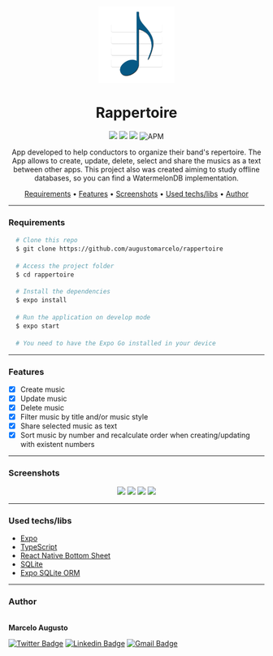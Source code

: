 <p align="center">
  <img src="./assets/icon.png" height="150" width="150" alt="Rappertoire">
</p>
<h1 align="center">Rappertoire</h1>

<p align="center">
  <img src="https://img.shields.io/static/v1?label=Made with&message=Expo&color=000020&style=for-the-badge&logo=expo"/>
  <img src="https://img.shields.io/static/v1?label=Made with&message=React&color=61DAFB&style=for-the-badge&logo=react"/>
  <img src="https://img.shields.io/static/v1?label=Made with&message=SQLite&color=003B57&style=for-the-badge&logo=sqlite"/>
  <img alt="APM" src="https://img.shields.io/apm/l/vim-mode?style=for-the-badge">
</p>

<p align="center">App developed to help conductors to organize their band's repertoire. The App allows to create, update, delete, select and share the musics as a text between other apps. This project also was created aiming to study offline databases, so you can find a WatermelonDB implementation.</p>

<p align="center">
  <a href="#requirements">Requirements</a> •
  <a href="#features">Features</a> •
  <a href="#screenshots">Screenshots</a> •
  <a href="#used-techslibs">Used techs/libs</a> •
  <a href="#author">Author</a>
</p>

---

### **Requirements**

```bash
  # Clone this repo
  $ git clone https://github.com/augustomarcelo/rappertoire

  # Access the project folder
  $ cd rappertoire

  # Install the dependencies
  $ expo install

  # Run the application on develop mode
  $ expo start

  # You need to have the Expo Go installed in your device
```

---

### **Features**

- [x] Create music
- [x] Update music
- [x] Delete music
- [x] Filter music by title and/or music style
- [x] Share selected music as text
- [x] Sort music by number and recalculate order when creating/updating with existent numbers

---

### **Screenshots**

<p align="center">
  <img src="https://res.cloudinary.com/augustomarcelo/image/upload/v1657133681/Rappertoire/home.png" width="200">
  <img src="https://res.cloudinary.com/augustomarcelo/image/upload/v1657133681/Rappertoire/creating.png" width="200">
  <img src="https://res.cloudinary.com/augustomarcelo/image/upload/v1657133683/Rappertoire/filter_mode.png" width="200">
  <img src="https://res.cloudinary.com/augustomarcelo/image/upload/v1657133686/Rappertoire/selection_mode.png" width="200">
</p>

---

### **Used techs/libs**

- [Expo](https://expo.dev/)
- [TypeScript](https://docs.expo.dev/versions/latest/sdk/sqlite/)
- [React Native Bottom Sheet](https://gorhom.github.io/react-native-bottom-sheet/)
- [SQLite](https://docs.expo.dev/versions/latest/sdk/sqlite/)
- [Expo SQLite ORM](https://github.com/dflourusso/expo-sqlite-orm)

---

### **Author**

<img style="border-radius: 50%;" src="https://github.com/augustomarcelo.png" width="100px;" alt=""/>
<br />
<b>Marcelo Augusto</b>

[![Twitter Badge](https://img.shields.io/badge/-@mrclgst-1ca0f1?style=for-the-badge&labelColor=1ca0f1&logo=twitter&logoColor=white&link=https://twitter.com/mrclgst)](https://twitter.com/mrclgst)
[![Linkedin Badge](https://img.shields.io/badge/-marcelo-blue?style=for-the-badge&logo=Linkedin&logoColor=white&link=https://www.linkedin.com/in/augustomarcelo/)](https://www.linkedin.com/in/augustomarcelo/)
[![Gmail Badge](https://img.shields.io/badge/-mrclgst10@gmail.com-c14438?style=for-the-badge&logo=Gmail&logoColor=white&link=mailto:mrclgst10@gmail.com)](mailto:mrclgst10@gmail.com)
